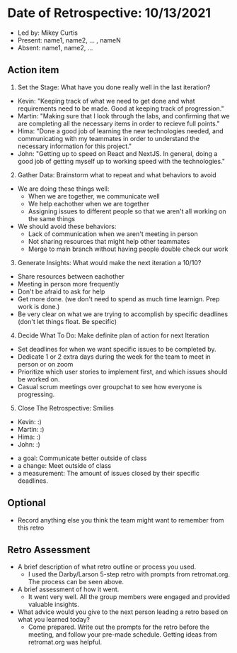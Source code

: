 # Date of Retrospective: 10/13/2021

* Led by: Mikey Curtis
* Present: name1, name2, ... , nameN
* Absent: name1, name2, ...

## Action item

1. Set the Stage: What have you done really well in the last iteration?
  - Kevin: "Keeping track of what we need to get done and what requirements need to be made. Good at keeping track of progression."  
  - Martin: "Making sure that I look through the labs, and confirming that we are completing all the necessary items in order to recieve full points."
  - Hima: "Done a good job of learning the new technologies needed, and communicating with my teammates in order to understand the necessary information for this project."
  - John: "Getting up to speed on React and NextJS. In general, doing a good job of getting myself up to working speed with the technologies."
2. Gather Data: Brainstorm what to repeat and what behaviors to avoid
  - We are doing these things well:
    - When we are together, we communicate well
    - We help eachother when we are together
    - Assigning issues to different people so that we aren't all working on the same things
  - We should avoid these behaviors:
    - Lack of communication when we aren't meeting in person
    - Not sharing resources that might help other teammates
    - Merge to main branch without having people double check our work
3. Generate Insights: What would make the next iteration a 10/10?
  - Share resources between eachother
  - Meeting in person more frequently
  - Don't be afraid to ask for help
  - Get more done. (we don't need to spend as much time learnign. Prep work is done.)
  - Be very clear on what we are trying to accomplish by specific deadlines (don't let things float. Be specific)
4. Decide What To Do: Make definite plan of action for next Iteration
  - Set deadlines for when we want specific issues to be completed by.
  - Dedicate 1 or 2 extra days during the week for the team to meet in person or on zoom
  - Prioritize which user stories to implement first, and which issues should be worked on.
  - Casual scrum meetings over groupchat to see how everyone is progressing.
5. Close The Retrospective: Smilies
  - Kevin: :)                                                                      
  - Martin: :)                                                                     
  - Hima: :)                                                                       
  - John: :)

* a goal: Communicate better outside of class
* a change: Meet outside of class
* a measurement: The amount of issues closed by their specific deadlines.

## Optional

* Record anything else you think the team might want to remember from this retro

## Retro Assessment

* A brief description of what retro outline or process you used.
  - I used the Darby/Larson 5-step retro with prompts from retromat.org. The process can be seen above.
* A brief assessment of how it went.
  - It went very well. All the group members were engaged and provided valuable insights.
* What advice would you give to the next person leading a retro based on what you learned today?
  - Come prepared. Write out the prompts for the retro before the meeting, and follow your pre-made schedule. Getting ideas from retromat.org was helpful.
